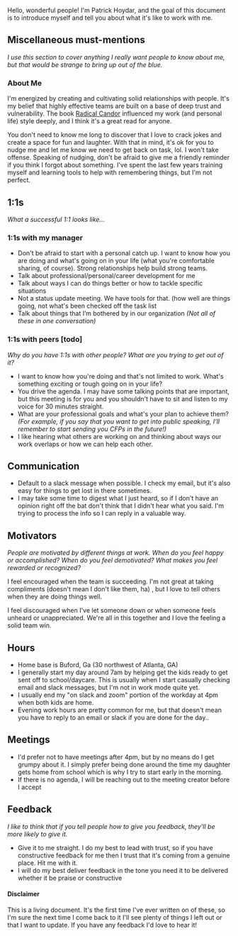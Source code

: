 Hello, wonderful people! I'm Patrick Hoydar, and the goal of this document is to introduce myself and tell you about what it's like to work with me.

## Miscellaneous must-mentions
_I use this section to cover anything I really want people to know about me, but that would be strange to bring up out of the blue._

### About Me
I'm energized by creating and cultivating solid relationships with people. It's my belief that highly effective teams are built on a base of deep trust and vulnerability. The book [Radical Candor](https://www.radicalcandor.com/the-book/) influenced my work (and personal life) style deeply, and I think it's a great read for anyone. 

You don't need to know me long to discover that I love to crack jokes and create a space for fun and laughter. With that in mind, it's ok for you to nudge me and let me know we need to get back on task, lol. I won't take offense. Speaking of nudging, don't be afraid to give me a friendly reminder if you think I forgot about something. I've spent the last few years training myself and learning tools to help with remembering things, but I'm not perfect. 

## 1:1s
_What a successful 1:1 looks like..._

### 1:1s with my manager

- Don't be afraid to start with a personal catch up. I want to know how you are doing and what's going on in your life (what you're comfortable sharing, of course). Strong relationships help build strong teams. 
- Talk about professional/personal/career development for me
- Talk about ways I can do things better or how to tackle specific situations
- Not a status update meeting. We have tools for that. (how well are things going, not what's been checked off the task list
- Talk about things that I’m bothered by in our organization
_(Not all of these in one conversation)_

### 1:1s with peers [todo]
_Why do you have 1:1s with other people? What are you trying to get out of it?_

- I want to know how you're doing and that's not limited to work. What's something exciting or tough going on in your life?  
- You drive the agenda. I may have some talking points that are important, but this meeting is for you and you shouldn't have to sit and listen to my voice for 30 minutes straight. 
- What are your professional goals and what's your plan to achieve them? _(For example, if you say that you want to get into public speaking, I’ll remember to start sending you CFPs in the future!)_
- I like hearing what others are working on and thinking about ways our work overlaps or how we can help each other. 

## Communication
- Default to a slack message when possible. I check my email, but it's also easy for things to get lost in there sometimes. 
- I may take some time to digest what I just heard, so if I don't have an opinion right off the bat don't think that I didn't hear what you said. I'm trying to process the info so I can reply in a valuable way. 

## Motivators
_People are motivated by different things at work. When do you feel happy or accomplished? When do you feel demotivated? What makes you feel rewarded or recognized?_

I feel encouraged when the team is succeeding. I'm not great at taking compliments (doesn't mean I don't like them, ha) , but I love to tell others when they are doing things well. 

I feel discouraged when I've let someone down or when someone feels unheard or unappreciated. We're all in this together and I love the feeling a solid team win. 

## Hours
- Home base is Buford, Ga (30 northwest of Atlanta, GA)
- I generally start my day around 7am by helping get the kids ready to get sent off to school/daycare. This is usually when I start casually checking email and slack messages, but I'm not in work mode quite yet.
- I usually end my "on slack and zoom" portion of the workday at 4pm when both kids are home.
- Evening work hours are pretty common for me, but that doesn't mean you have to reply to an email or slack if you are done for the day..

## Meetings
- I'd prefer not to have meetings after 4pm, but by no means do I get grumpy about it. I simply prefer being done around the time my daughter gets home from school which is why I try to start early in the morning. 
- If there is no agenda, I will be reaching out to the meeting creator before I accept

## Feedback
_I like to think that if you tell people how to give you feedback, they’ll be more likely to give it._

- Give it to me straight. I do my best to lead with trust, so if you have constructive feedback for me then I  trust that it's coming from a genuine place. Hit me with it. 
- I will do my best deliver feedback in the tone you need it to be delivered whether it be praise or constructive

#### Disclaimer
This is a living document. It's the first time I've ever written on of these, so I'm sure the next time I come back to it I'll see plenty of things I left out or that I want to update. If you have any feedback I'd love to hear it!
